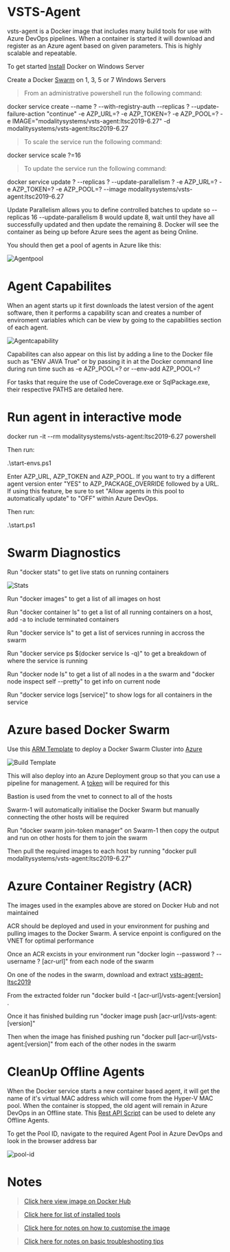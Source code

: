# VSTS-Agent

vsts-agent is a Docker image that includes many build tools for use with Azure DevOps pipelines. When a container is started it will download and register as an Azure agent based on given parameters. This is highly scalable and repeatable.

To get started [Install](https://docs.docker.com/install/windows/docker-ee/) Docker on Windows Server

Create a Docker [Swarm](https://docs.docker.com/engine/swarm/swarm-tutorial/create-swarm/) on 1, 3, 5 or 7 Windows Servers

>From an administrative powershell run the following command:

docker service create --name ? --with-registry-auth --replicas ? --update-failure-action "continue" -e AZP_URL=? -e AZP_TOKEN=? -e AZP_POOL=? -e IMAGE="modalitysystems/vsts-agent:ltsc2019-6.27" -d modalitysystems/vsts-agent:ltsc2019-6.27

>To scale the service run the following command:

docker service scale ?=16

>To update the service run the following command:

docker service update ? --replicas ? --update-parallelism ? -e AZP_URL=? -e AZP_TOKEN=? -e AZP_POOL=? --image modalitysystems/vsts-agent:ltsc2019-6.27

Update Parallelism allows you to define controlled batches to update so --replicas 16 --update-parallelism 8 would update 8, wait until they have all successfully updated and then update the remaining 8. Docker will see the container as being up before Azure sees the agent as being Online.

You should then get a pool of agents in Azure like this:

![Agentpool](images/agentpool.png)

# Agent Capabilites

When an agent starts up it first downloads the latest version of the agent software, then it performs a capability scan and creates a number of enviroment variables which can be view by going to the capabilities section of each agent.

![Agentcapability](images/agentcapability.png)

Capabilites can also appear on this list by adding a line to the Docker file such as "ENV JAVA True" or by passing it in at the Docker command line during run time such as -e AZP_POOL=? or --env-add AZP_POOL=?

For tasks that require the use of CodeCoverage.exe or SqlPackage.exe, their respective PATHS are detailed here.

# Run agent in interactive mode

docker run -it --rm modalitysystems/vsts-agent:ltsc2019-6.27 powershell

Then run:

.\start-envs.ps1

Enter AZP_URL, AZP_TOKEN and AZP_POOL. 
If you want to try a different agent version enter "YES" to AZP_PACKAGE_OVERRIDE followed by a URL. If using this feature, be sure to set "Allow agents in this pool to automatically update" to "OFF" within Azure DevOps.

Then run:

.\start.ps1

# Swarm Diagnostics

Run "docker stats" to get live stats on running containers

![Stats](images/stats.png)

Run "docker images" to get a list of all images on host

Run "docker container ls" to get a list of all running containers on a host, add -a to include terminated containers

Run "docker service ls" to get a list of services running in accross the swarm

Run "docker service ps $(docker service ls -q)" to get a breakdown of where the service is running

Run "docker node ls" to get a list of all nodes in a the swarm and "docker node inspect self --pretty" to get info on current node

Run "docker service logs [service]" to show logs for all containers in the service

# Azure based Docker Swarm

Use this [ARM Template](mainTemplate.json) to deploy a Docker Swarm Cluster into [Azure](https://portal.azure.com/#create/Microsoft.Template)

![Build Template](images/build-template.png)

This will also deploy into an Azure Deployment group so that you can use a pipeline for management. A [token](https://docs.microsoft.com/en-us/azure/devops/organizations/accounts/use-personal-access-tokens-to-authenticate?view=azure-devops&tabs=Windows) will be required for this

Bastion is used from the vnet to connect to all of the hosts

Swarm-1 will automatically initialise the Docker Swarm but manually connecting the other hosts will be required

Run "docker swarm join-token manager" on Swarm-1 then copy the output and run on other hosts for them to join the swarm

Then pull the required images to each host by running "docker pull modalitysystems/vsts-agent:ltsc2019-6.27"

# Azure Container Registry (ACR)

The images used in the examples above are stored on Docker Hub and not maintained
  
ACR should be deployed and used in your environment for pushing and pulling images to the Docker Swarm. A service enpoint is configured on the VNET for optimal performance

Once an ACR excists in your environment run "docker login --password ? --username ? [acr-url]" from each node of the swarm

On one of the nodes in the swarm, download and extract [vsts-agent-ltsc2019](https://github.com/modalitysystems/vsts-agent/releases/tag/ltsc2019)

From the extracted folder run "docker build -t [acr-url]/vsts-agent:[version] .

Once it has finished building run "docker image push [acr-url]/vsts-agent:[version]"

Then when the image has finished pushing run "docker pull [acr-url]/vsts-agent:[version]" from each of the other nodes in the swarm

# CleanUp Offline Agents

When the Docker service starts a new container based agent, it will get the name of it's virtual MAC address which will come from the Hyper-V MAC pool. When the container is stopped, the old agent will remain in Azure DevOps in an Offline state. This [Rest API Script](scripts/ClearUpAgents.ps1) can be used to delete any Offline Agents.

To get the Pool ID, navigate to the required Agent Pool in Azure DevOps and look in the browser address bar

![pool-id](images/pool-id.png)

# Notes

>[Click here view image on Docker Hub](https://hub.docker.com/r/modalitysystems/vsts-agent)

>[Click here for list of installed tools](tools.md)

>[Click here for notes on how to customise the image](customise.md)

>[Click here for notes on basic troubleshooting tips](troubleshoot.md)
